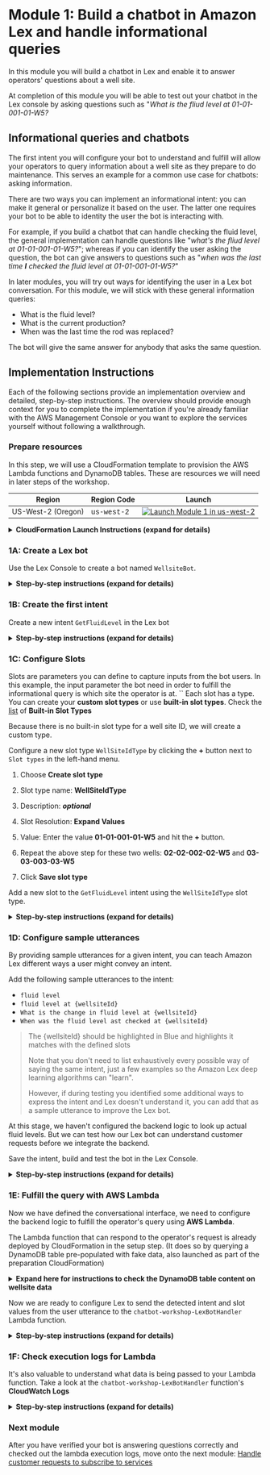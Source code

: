 # Module 1: Build a chatbot in Amazon Lex and handle informational queries

In this module you will build a chatbot in Lex and enable it to answer operators' questions about a well site.

At completion of this module you will be able to test out your chatbot in the Lex console by asking questions such as "*What is the fliud level at 01-01-001-01-W5?*

##  Informational queries and chatbots
The first intent you will configure your bot to understand and fulfill will allow your operators to query information about a well site as they prepare to do maintenance. This serves an example for a common use case for chatbots: asking information.

There are two ways you can implement an informational intent: you can make it general or personalize it based on the user. The latter one requires your bot to be able to identity the user the bot is interacting with.

For example, if you build a chatbot that can handle checking the fluid level, the general implementation can handle questions like "*what's the fliud level at 01-01-001-01-W5?*"; whereas if you can identify the user asking the question, the bot can give answers to questions such as "*when was the last time ***I*** checked the fluid level at 01-01-001-01-W5?*"

In later modules, you will try out ways for identifying the user in a Lex bot conversation. For this module, we will stick with these general information queries:

- What is the fluid level?
- What is the current production?
- When was the last time the rod was replaced?

The bot will give the same answer for anybody that asks the same question.



## Implementation Instructions

Each of the following sections provide an implementation overview and detailed, step-by-step instructions. The overview should provide enough context for you to complete the implementation if you're already familiar with the AWS Management Console or you want to explore the services yourself without following a walkthrough.

### Prepare resources

In this step, we will use a CloudFormation template to provision the AWS Lambda functions and DynamoDB tables. These are resources we will need in later steps of the workshop.

Region| Region Code | Launch
------|------|-------
US-West-2 (Oregon) |   <span style="font-family:'Courier';">us-west-2</span> | [![Launch Module 1 in us-west-2](http://docs.aws.amazon.com/AWSCloudFormation/latest/UserGuide/images/cloudformation-launch-stack-button.png)](https://console.aws.amazon.com/cloudformation/home?region=us-west-2#/stacks/new?stackName=chatbot-workshop&templateURL=https://s3-us-west-2.amazonaws.com/aws-chatbot-201902/chatbotsetup.yaml)


<details>
<summary><strong>CloudFormation Launch Instructions (expand for details)</strong></summary><p>

1. Click the **Launch Stack** link above.

1. Click **Next** on the Select Template page.

1. Click **Next** on the Specify Details page.

1. On the Options page, leave all the defaults and click **Next**.

1. On the Review page, check the boxes to acknowledge that CloudFormation will create IAM resources.

	<img src="images/cloudformation-changeset.png" alt="" width="120%">

1. Click **Create Change Set**.

	> Note the CloudFormation template we've provided is written using [AWS SAM](https://github.com/awslabs/serverless-application-model/blob/master/versions/2016-10-31.md) (AWS Serverless Application Model). SAM simplifies how to define functions, APIs, etc. for serverless applications, as well as some features for these services like environment variables. When deploying SAM templates in CloudFormation template, a transform step is required to convert the SAM template into standard CloudFormation, thus you must click the **Create Change Set** button to make the transform happen.

1. Wait for the change set to finish computing changes and click **Execute**

1. Let the CloudFormation launch resources in the background, you don't need to wait for it to finish before proceeding to the next step.



</p></details>


### 1A: Create a Lex bot

Use the Lex Console to create a bot named `WellsiteBot`.

<details>
<summary><strong>Step-by-step instructions (expand for details)</strong></summary><p>

1. Go to the Lex [Console](https://console.aws.amazon.com/lex/home?region=us-west-2).

1.  If it's your first time creating Lex chatbots, click **Get Started**.

	If you have created Lex bots before, click **Create** under the **Bots** tab.

1. Pick **Custom bot (create your own).**

1. Fill in the form:

	For **Bot name**, use `WellsiteBot`

	For **Output voice**, pick `Mathew`

	For **Session timeout**, use 10 minutes

	> This is how long your session context will be maintained so your user don't have to verify their identity again if they are interacting with the same bot and device in that time period.

	For **COPPA**, pick `No`.

1. Click **Create**
</details>

### 1B: Create the first intent

Create a new intent `GetFluidLevel` in the Lex bot

<details>
<summary><strong>Step-by-step instructions (expand for details)</strong></summary><p>

1. In the `WellsiteBot` Lex bot you just created, click **+Create Intent**

1. Pick **Create new intent**

1. Give the intent a name, `GetFluidLevel`, then click **Add**

</details>

### 1C: Configure Slots

Slots are parameters you can define to capture inputs from the bot users. In this example, the input parameter the bot need in order to fulfill the informational query is which site the operator is at.
``
Each slot has a type. You can create your **custom slot types** or use **built-in slot types**. Check the [list](http://docs.aws.amazon.com/lex/latest/dg/howitworks-builtins-slots.html) of **Built-in Slot Types**

Because there is no built-in slot type for a well site ID, we will create a
custom type.

Configure a new slot type `WellSiteIdType` by clicking the **+** button next
to `Slot types` in the left-hand menu.

1. Choose **Create slot type**

1. Slot type name: **WellSiteIdType**

1. Description: ***optional***

1. Slot Resolution: **Expand Values**

1. Value: Enter the value **01-01-001-01-W5** and hit the **+** button.

1. Repeat the above step for these two wells: **02-02-002-02-W5** and
**03-03-003-03-W5**

1. Click **Save slot type**

Add a new slot to the `GetFluidLevel` intent using the `WellSiteIdType`
slot type.

<details>
<summary><strong>Step-by-step instructions (expand for details)</strong></summary><p>

1. In the **Slots** section of the `GetFluidLevel` intent, fill in `wellsiteId` for the slot **Name**

1. Select `WellSiteIdType` for **Slot type**

1. For **Prompt**, put in `What is the wellsite ID?`

1. Check the box to indicate the slot is **required**

1. Click the (+) sign to add the slot

	![screenshot for after configuring slot](images/slot-config.png)

</details>

### 1D: Configure sample utterances

By providing sample utterances for a given intent, you can teach Amazon Lex different ways a user might convey an intent.

Add the following sample utterances to the intent:

* `fluid level`
* `fluid level at {wellsiteId}`
* `What is the change in fluid level at {wellsiteId}`
* `When was the fluid level ast checked at {wellsiteId}`

> The {wellsiteId} should be highlighted in Blue and highlights it matches with the defined slots
>
> Note that you don't need to list exhaustively every possible way of saying the same intent, just a few examples so the Amazon Lex deep learning algorithms can "learn".
>
> However, if during testing you identified some additional ways to express the intent and Lex doesn't understand it, you can add that as a sample utterance to improve the Lex bot.

At this stage, we haven't configured the backend logic to look up actual fluid levels. But we can test how our Lex bot can understand customer requests before we integrate the backend.

Save the intent, build and test the bot in the Lex Console.

<details>
<summary><strong>Step-by-step instructions (expand for details)</strong></summary><p>

1. Click **Save Intent** to save the intent configuration

1. Click **Build** at the top right of the page to build the bot

1. Once the build completes, use the **Test Bot** window to test different ways operators may ask about fluid levels. Verify that the bot is able to detect the intent.

	In the below example, the user utterance contains the slot value, which Lex was able to detect:

	<img src="images/test-utterance-including-slot.png" alt="" width="50%">

	In this below example, the user didn't tell the bot which site they are inquiring about, Lex will use the **prompt** we configured for this slot to get this info from the user:

	<img src="images/test-utterance-with-slot-solicitation.png" alt="" width="50%">

</details>


### 1E: Fulfill the query with AWS Lambda

Now we have defined the conversational interface, we need to configure the backend logic to fulfill the operator's query using **AWS Lambda**.

The Lambda function that can respond to the operator's request is already deployed by CloudFormation in the setup step. (It does so by querying a DynamoDB table pre-populated with fake data, also launched as part of the preparation CloudFormation)

<details>
<summary><strong>Expand here for instructions to check the DynamoDB table content on wellsite data</strong></summary><p>

1. Go to the [DynamoDB console](https://console.aws.amazon.com/dynamodb/home)

1. Select the table name starting with `chatbot-workshop-WellsiteVisit`

	<img src="images/plan-catalog-table.png" alt="ddb plan catalogue table" width="100%">

1. You should see a list of pre-populated wellsite data.

	<img src="images/plan-catalog-details.png" alt="configure the pin slot" width="100%">

</details>

Now we are ready to configure Lex to send the detected intent and slot values from the user utterance to the `chatbot-workshop-LexBotHandler` Lambda function.

<details>
<summary><strong>Step-by-step instructions (expand for details)</strong></summary><p>

1. In the **Lambda Initialization and validation** section of the intent, choose **AWS Lambda function** and use the selector to pick the `chatbot-workshop-LexBotHandler` function

	<img src="images/pick-lambda.png" alt="" width="90%">

	> There are a handful of other Lambda functions the CloudFormation template created and that they all begin with `chatbot-workshop`, so be sure to select the right one.

1. In the **Fulfillment** section of the intent, choose **AWS Lambda function** and use the selector to pick the `chatbot-workshop-LexBotHandler` function

	<img src="images/pick-lambda.png" alt="" width="90%">

	> There are a handful of other Lambda functions the CloudFormation template created and that they all begin with `chatbot-workshop`, so be sure to select the right one.

1. Click **OK** to give Lex permission to invoke the Lambda function.
	![alt text](images/confirm-lambda-permission.png)

1. Save the intent by clicking **Save intent**

1. Build the bot again by clicking **Build**

1. Test the bot

	<img src="images/after-lambda-integration.png" width="50%">

1. Feel free to test the voice interaction in the Console as well.

</details>


### 1F: Check execution logs for Lambda


It's also valuable to understand what data is being passed to your Lambda function. Take a look at the `chatbot-workshop-LexBotHandler` function's **CloudWatch Logs**

<details>
<summary><strong>Step-by-step instructions (expand for details)</strong></summary><p>

1. Go to the Lambda [console](https://console.aws.amazon.com/lambda/home)

1. Find the `chatbot-workshop-LexBotHandler` function and click on it

1. Go to the **Monitoring** tab

1. Click **View logs in CloudWatch**

1. Click on the latest log stream

1. Find the log line that logs the input into the lambda function:

	![lambda screenshot](images/lambda-cwl.png)

1. Observe the fields being passed from Lex to Lambda: `userId`, `bot`, `inputTranscript`, name of the intent, and slots identified. See documentation [here](http://docs.aws.amazon.com/lex/latest/dg/lambda-input-response-format.html) on detailed explanation of all available fields.

	> A note on the `userId` field:
	>
	> Think of it as a session identifier used to distinguish conversations or threads. If you are building integration using Lex's API directly, see documentation [here](http://docs.aws.amazon.com/lex/latest/dg/API_runtime_PostText.html#API_runtime_PostText_RequestParameters) on deciding what value to use for the user ID field.
	> For natively supported messaging platforms, the userID is filled for you by the integration (e.g. the user's phone number is used as `userId` in the case of Twilio SMS.)

</details>

### Next module


After you have verified your bot is answering questions correctly and checked out the lambda execution logs, move onto the next module: [Handle customer requests to subscribe to services](../02_LexBotSubscribeService)


